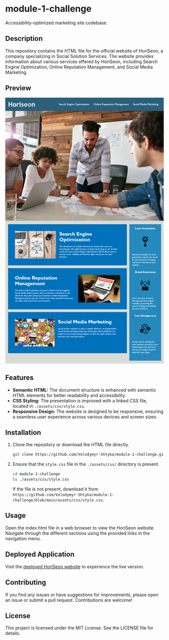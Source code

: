 # module-1-challenge
Accessibility-optimized marketing site codebase.

## Description
This repository contains the HTML file for the official website of HoriSeon, a company specializing in Social Solution Services. The website provides information about various services offered by HoriSeon, including Search Engine Optimization, Online Reputation Management, and Social Media Marketing.

## Preview

![Website Preview](./assets/images/screenshot.png)

## Features

- **Semantic HTML:** The document structure is enhanced with semantic HTML elements for better readability and accessibility.
- **CSS Styling:** The presentation is improved with a linked CSS file, located in `./assets/css/style.css`.
- **Responsive Design:** The website is designed to be responsive, ensuring a seamless user experience across various devices and screen sizes.


## Installation

1. Clone the repository or download the HTML file directly.
   ```bash
   git clone https://github.com/Volodymyr-Shtyka/module-1-challenge.git

2. Ensure that the `style.css` file in the `./assets/css/` directory is present.
    ```bash
    cd module-1-challenge
    ls ./assets/css/style.css
    ```
    If the file is not present, download it from `https://github.com/Volodymyr-Shtyka/module-1-challenge/blob/main/assets/css/style.css`.

## Usage
Open the index.html file in a web browser to view the HoriSeon website. Navigate through the different sections using the provided links in the navigation menu.

## Deployed Application
Visit the [deployed HoriSeon website](https://volodymyr-shtyka.github.io/module-1-challenge) to experience the live version.

## Contributing
If you find any issues or have suggestions for improvements, please open an issue or submit a pull request. Contributions are welcome!

## License
This project is licensed under the MIT License. See the LICENSE file for details.